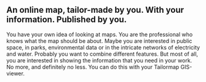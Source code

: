 ## An online map, tailor-made by you. With your information. Published by you.

You have your own idea of looking at maps. You are the professional who knows what the map should be about. Maybe you are interested in public space, in parks, environmental data or in the intricate networks of electricity and water. Probably you want to combine different features. But most of all, you are interested in showing the information that you need in your work. No more, and definitely no less. You can do this with your Tailormap GIS-viewer.
